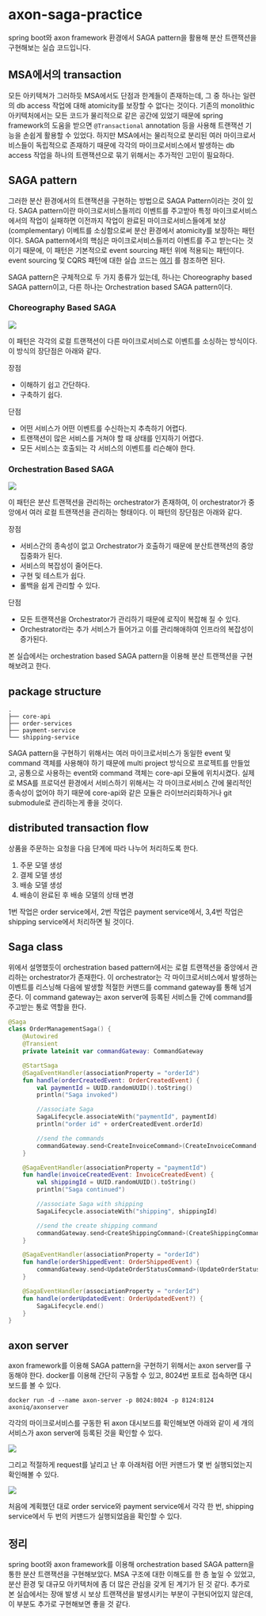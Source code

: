 # axon-saga-practice

spring boot와 axon framework 환경에서 SAGA pattern을 활용해 분산 트랜잭션을 구현해보는 실습 코드입니다.

## MSA에서의 transaction

모든 아키텍쳐가 그러하듯 MSA에서도 단점과 한계들이 존재하는데, 그 중 하나는 일련의 db access 작업에 대해 atomicity를 보장할 수 없다는 것이다. 기존의 monolithic 아키텍처에서는 모든 코드가 물리적으로 같은 공간에 있었기 때문에 spring framework의 도움을 받으면 `@Transactional` annotation 등을 사용해 트랜잭션 기능을 손쉽게 활용할 수 있었다. 하지만 MSA에서는 물리적으로 분리된 여러 마이크로서비스들이 독립적으로 존재하기 때문에 각각의 마이크로서비스에서 발생하는 db access 작업을 하나의 트랜잭션으로 묶기 위해서는 추가적인 고민이 필요하다.

## SAGA pattern

그러한 분산 환경에서의 트랜잭션을 구현하는 방법으로 SAGA Pattern이라는 것이 있다. SAGA pattern이란 마이크로서비스들끼리 이벤트를 주고받아 특정 마이크로서비스에서의 작업이 실패하면 이전까지 작업이 완료된 마이크로서비스들에게 보상 (complementary) 이베트를 소싱함으로써 분산 환경에서 atomicity를 보장하는 패턴이다. SAGA pattern에서의 핵심은 마이크로서비스들끼리 이벤트를 주고 받는다는 것이기 때문에, 이 패턴은 기본적으로 event sourcing 패턴 위에 적용되는 패턴이다. event sourcing 및 CQRS 패턴에 대한 실습 코드는 [여기](https://github.com/BaekGeunYoung/cqrs-eventsourcing-practice) 를 참조하면 된다.

SAGA pattern은 구체적으로 두 가지 종류가 있는데, 하나는 Choreography based SAGA pattern이고, 다른 하나는 Orchestration based SAGA pattern이다.

### Choreography Based SAGA

![](./images/Saga_Choreography_Flow.001.jpeg)

이 패턴은 각각의 로컬 트랜잭션이 다른 마이크로서비스로 이벤트를 소싱하는 방식이다. 이 방식의 장단점은 아래와 같다.

장점
- 이해하기 쉽고 간단하다.
- 구축하기 쉽다.

단점
- 어떤 서비스가 어떤 이벤트를 수신하는지 추측하기 어렵다.
- 트랜잭션이 많은 서비스를 거쳐야 할 때 상태를 인지하기 어렵다.
- 모든 서비스는 호출되는 각 서비스의 이벤트를 리슨해야 한다.

### Orchestration Based SAGA

![](./images/Saga_Orchestration_Flow.001.jpeg)

이 패턴은 분산 트랜잭션을 관리하는 orchestrator가 존재하여, 이 orchestrator가 중앙에서 여러 로컬 트랜잭션을 관리하는 형태이다. 이 패턴의 장단점은 아래와 같다.

장점
- 서비스간의 종속성이 없고 Orchestrator가 호출하기 때문에 분산트랜잭션의 중앙 집중화가 된다.
- 서비스의 복잡성이 줄어든다.
- 구현 및 테스트가 쉽다.
- 롤백을 쉽게 관리할 수 있다.

단점
- 모든 트랜잭션을 Orchestrator가 관리하기 때문에 로직이 복잡해 질 수 있다.
- Orchestrator라는 추가 서비스가 들어가고 이를 관리해애하여 인프라의 복잡성이 증가된다.

본 실습에서는 orchestration based SAGA pattern을 이용해 분산 트랜잭션을 구현해보려고 한다.

## package structure

```
.
├── core-api
├── order-services
├── payment-service
└── shipping-service
```

SAGA pattern을 구현하기 위해서는 여러 마이크로서비스가 동일한 event 및 command 객체를 사용해야 하기 때문에 multi project 방식으로 프로젝트를 만들었고, 공통으로 사용하는 event와 command 객체는 core-api 모듈에 위치시켰다. 실제로 MSA를 프로덕션 환경에서 서비스하기 위해서는 각 마이크로서비스 간에 물리적인 종속성이 없어야 하기 때문에 core-api와 같은 모듈은 라이브러리화하거나 git submodule로 관리하는게 좋을 것이다.

## distributed transaction flow

상품을 주문하는 요청을 다음 단계에 따라 나누어 처리하도록 한다.

1. 주문 모델 생성
2. 결제 모델 생성
3. 배송 모델 생성
4. 배송이 완료된 후 배송 모델의 상태 변경

1번 작업은 order service에서, 2번 작업은 payment service에서, 3,4번 작업은 shipping service에서 처리하면 될 것이다.

## Saga class

위에서 설명했듯이 orchestration based pattern에서는 로컬 트랜잭션을 중앙에서 관리하는 orchestrator가 존재한다. 이 orchestrator는 각 마이크로서비스에서 발생하는 이벤트를 리스닝해 다음에 발생할 적절한 커맨드를 command gateway를 통해 넘겨준다. 이 command gateway는 axon server에 등록된 서비스들 간에 command를 주고받는 통로 역할을 한다.

```kotlin
@Saga
class OrderManagementSaga() {
    @Autowired
    @Transient
    private lateinit var commandGateway: CommandGateway

    @StartSaga
    @SagaEventHandler(associationProperty = "orderId")
    fun handle(orderCreatedEvent: OrderCreatedEvent) {
        val paymentId = UUID.randomUUID().toString()
        println("Saga invoked")

        //associate Saga
        SagaLifecycle.associateWith("paymentId", paymentId)
        println("order id" + orderCreatedEvent.orderId)

        //send the commands
        commandGateway.send<CreateInvoiceCommand>(CreateInvoiceCommand(paymentId, orderCreatedEvent.orderId))
    }

    @SagaEventHandler(associationProperty = "paymentId")
    fun handle(invoiceCreatedEvent: InvoiceCreatedEvent) {
        val shippingId = UUID.randomUUID().toString()
        println("Saga continued")

        //associate Saga with shipping
        SagaLifecycle.associateWith("shipping", shippingId)

        //send the create shipping command
        commandGateway.send<CreateShippingCommand>(CreateShippingCommand(shippingId, invoiceCreatedEvent.orderId, invoiceCreatedEvent.paymentId))
    }

    @SagaEventHandler(associationProperty = "orderId")
    fun handle(orderShippedEvent: OrderShippedEvent) {
        commandGateway.send<UpdateOrderStatusCommand>(UpdateOrderStatusCommand(orderShippedEvent.orderId, "SHIPPED"))
    }

    @SagaEventHandler(associationProperty = "orderId")
    fun handle(orderUpdatedEvent: OrderUpdatedEvent?) {
        SagaLifecycle.end()
    }
}
```

## axon server

axon framework를 이용해 SAGA pattern을 구현하기 위해서는 axon server를 구동해야 한다. docker를 이용해 간단히 구동할 수 있고, 8024번 포트로 접속하면 대시보드를 볼 수 있다.

`docker run -d --name axon-server -p 8024:8024 -p 8124:8124 axoniq/axonserver`

각각의 마이크로서비스를 구동한 뒤 axon 대시보드를 확인해보면 아래와 같이 세 개의 서비스가 axon server에 등록된 것을 확인할 수 있다.

![](./images/axon_server.png)

그리고 적절하게 request를 날리고 난 후 아래처럼 어떤 커맨드가 몇 번 실행되었는지 확인해볼 수 있다.

![](./images/axon_server_2.png)

처음에 계획했던 대로 order service와 payment service에서 각각 한 번, shipping service에서 두 번의 커맨드가 실행되었음을 확인할 수 있다.

## 정리

spring boot와 axon framework를 이용해 orchestration based SAGA pattern을 통한 분산 트랜잭션을 구현해보았다. MSA 구조에 대한 이해도를 한 층 높일 수 있었고, 분산 환경 및 대규모 아키텍처에 좀 더 많은 관심을 갖게 된 계기가 된 것 같다. 추가로 본 실습에서는 장애 발생 시 보상 트랜잭션을 발생시키는 부분이 구현되어있지 않은데, 이 부분도 추가로 구현해보면 좋을 것 같다.
